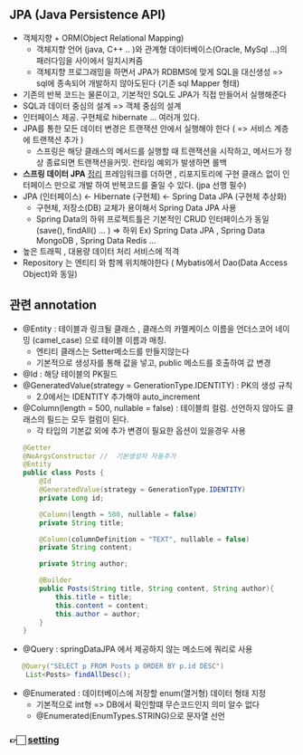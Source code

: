 ## JPA (Java Persistence API) 
- 객체지향 + ORM(Object Relational Mapping)
    - 객체지향 언어 (java, C++ .. )와 관계형 데이터베이스(Oracle, MySql ...)의 패러다임을 사이에서 일치시켜줌
    - 객체지향 프로그래밍을 하면서 JPA가 RDBMS에 맞게 SQL을 대신생성
      => sql에 종속되어 개발하지 않아도된다 (기존 sql Mapper 형태)
- 기존의 반복 코드는 물론이고, 기본적인 SQL도 JPA가 직접 만들어서 실행해준다
- SQL과 데이터 중심의 설계 => 객체 중심의 설계 
- 인터페이스 제공. 구현체로 hibernate ... 여러개 있다.
- JPA를 통한 모든 데이터 변경은 트랜잭션 안에서 실행해야 한다 ( => 서비스 계층에 트랜잭션 추가 )
  - 스프링은 해당 클래스의 메서드를 실행할 때 트랜잭션을 시작하고, 메서드가 정상 종료되면 트랜잭션을커밋. 런타임 예외가 발생하면 롤백
- __스프링 데이터 JPA__ [정리](./springDataJPA.md) 프레임워크를 더하면 , 리포지토리에 구현 클래스 없이 인터페이스 만으로 개발 하여 반복코드를 줄일 수 있다. (jpa 선행 필수)
- JPA (인터페이스) <- Hibernate (구현체) <- Spring Data JPA (구현체 추상화)
  - 구현체, 저장소(DB) 교체가 용이해서 Spring Data JPA 사용
  - Spring Data의 하위 프로젝트틀은 기본적인 CRUD 인터페이스가 동일 (save(), findAll() ... )
    => 하위 Ex) Spring Data JPA , Spring Data MongoDB , Spring Data Redis ... 
- 높은 트래픽 , 대용량 데이터 처리 서비스에 적격
-  Repository 는 엔티티 와 함께 위치해야한다 ( Mybatis에서 Dao(Data Access Object)와 동일)

## 관련 annotation 
- @Entity : 테이블과 링크될 클래스 , 클래스의 카멜케이스 이름을 언더스코어 네이밍 (camel_case) 으로 테이블 이름과 매칭. 
  - 엔티티 클래스는 Setter메소드를 만들지않는다
  - 기본적으로 생성자를 통해 값을 넣고, public 메소드를 호출하여 값 변경
- @Id : 해당 테이블의 PK필드
- @GeneratedValue(strategy = GenerationType.IDENTITY) : PK의 생성 규칙 
  - 2.0에서는 IDENTITY 추가해야 auto_increment
- @Column(length = 500, nullable = false)  : 테이블릐 컬럼. 선언하지 않아도 클래스의 필드는 모두 컬럼이 된다. 
  - 각 타입의 기본값 외에 추가 변경이 필요한 옵션이 있을경우 사용
  ```java
  @Getter
  @NoArgsConstructor //  기본생성자 자동추가
  @Entity 
  public class Posts {
      @Id 
      @GeneratedValue(strategy = GenerationType.IDENTITY)
      private Long id;

      @Column(length = 500, nullable = false)
      private String title;

      @Column(columnDefinition = "TEXT", nullable = false)
      private String content;

      private String author;

      @Builder
      public Posts(String title, String content, String author){
          this.title = title;
          this.content = content;
          this.author = author;
      }
  }
  ```
- @Query : springDataJPA 에서 제공하지 않는 메소드에 쿼리로 사용 
```java
   @Query("SELECT p FROM Posts p ORDER BY p.id DESC")
    List<Posts> findAllDesc();
```
- @Enumerated : 데이터베이스에 저장할 enum(열거형) 데이터 형태 지정
  - 기본적으로 int형 => DB에서 확인할떄 무슨코드인지 의미 알수 없다 
  - @Enumerated(EnumTypes.STRING)으로 문자열 선언





### 👉🏻 [setting](./setting.md)